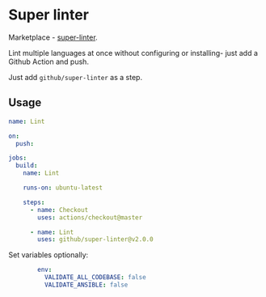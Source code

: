 # Super linter

Marketplace - [super-linter](https://github.com/marketplace/actions/super-linter?version=v2.0.0).

Lint multiple languages at once without configuring or installing- just add a Github Action and push.

Just add `github/super-linter` as a step.


## Usage

```yaml
name: Lint

on:
  push:

jobs:
  build:
    name: Lint

    runs-on: ubuntu-latest

    steps:
      - name: Checkout
        uses: actions/checkout@master

      - name: Lint
        uses: github/super-linter@v2.0.0
```

Set variables optionally:

```yaml
        env:
          VALIDATE_ALL_CODEBASE: false
          VALIDATE_ANSIBLE: false
```
